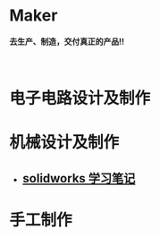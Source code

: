 # Maker 
**去生产、制造，交付真正的产品!!** 

<br>

# 电子电路设计及制作

# 机械设计及制作  
- ## [solidworks 学习笔记](md/solidworks/README.md)  

# 手工制作

